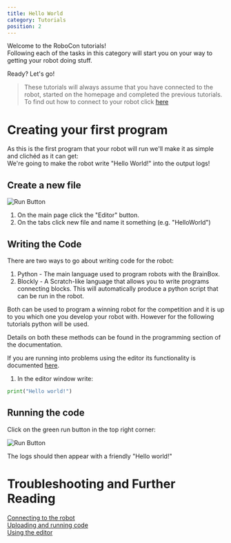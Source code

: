 ```yaml
---
title: Hello World
category: Tutorials
position: 2
---
```

Welcome to the RoboCon tutorials!<br>
Following each of the tasks in this category will start you on your way to getting your robot doing stuff.

Ready? Let's go!

> These tutorials will always assume that you have connected to the robot,  started on the homepage and completed the previous tutorials. To find out how to connect to your robot click [here](/tools/connecting)

# Creating your first program

As this is the first program that your robot will run we'll make it as simple and clichéd as it can get:<br>
We're going to make the robot write "Hello World!" into the output logs!

## Create a new file

![Run Button](/images/shepherd-editor.png)

1. On the main page click the "Editor" button.
2. On the tabs click new file and name it something (e.g. "HelloWorld")

## Writing the Code

There are two ways to go about writing code for the robot:<br>

1. Python - The main language used to program robots with the BrainBox.<br>
2. Blockly - A Scratch-like language that allows you to write programs connecting blocks. This will automatically produce a python script that can be run in the robot.

Both can be used to program a winning robot for the competition and it is up to you which one you develop your robot with. However for the following tutorials python will be used.

Details on both these methods can be found in the programming section of the documentation.

If you are running into problems using the editor its functionality is documented [here](/tools/editor#the-editor-interface).

1. In the editor window write:

```python
print("Hello world!")
```

## Running the code

Click on the green run button in the top right corner:

![Run Button](/images/editor-robot-run.png)

The logs should then appear with a friendly "Hello world!"

# Troubleshooting and Further Reading

[Connecting to the robot](/tools/connecting) <br>
[Uploading and running code](/tools/uploading) <br>
[Using the editor](/tools/editor)